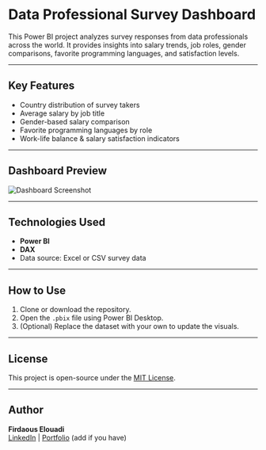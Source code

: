 #  Data Professional Survey Dashboard

This Power BI project analyzes survey responses from data professionals across the world. It provides insights into salary trends, job roles, gender comparisons, favorite programming languages, and satisfaction levels.

---

##  Key Features

- Country distribution of survey takers
- Average salary by job title
- Gender-based salary comparison
- Favorite programming languages by role
- Work-life balance & salary satisfaction indicators

---

## Dashboard Preview

![Dashboard Screenshot](screenshots/dashboard-overview.png)

---

## Technologies Used

- **Power BI**
- **DAX**
- Data source: Excel or CSV survey data

---

## How to Use

1. Clone or download the repository.
2. Open the `.pbix` file using Power BI Desktop.
3. (Optional) Replace the dataset with your own to update the visuals.

---

## License

This project is open-source under the [MIT License](LICENSE).

---

## Author

**Firdaous Elouadi**  
[LinkedIn](https://www.linkedin.com/) | [Portfolio](#) (add if you have)

